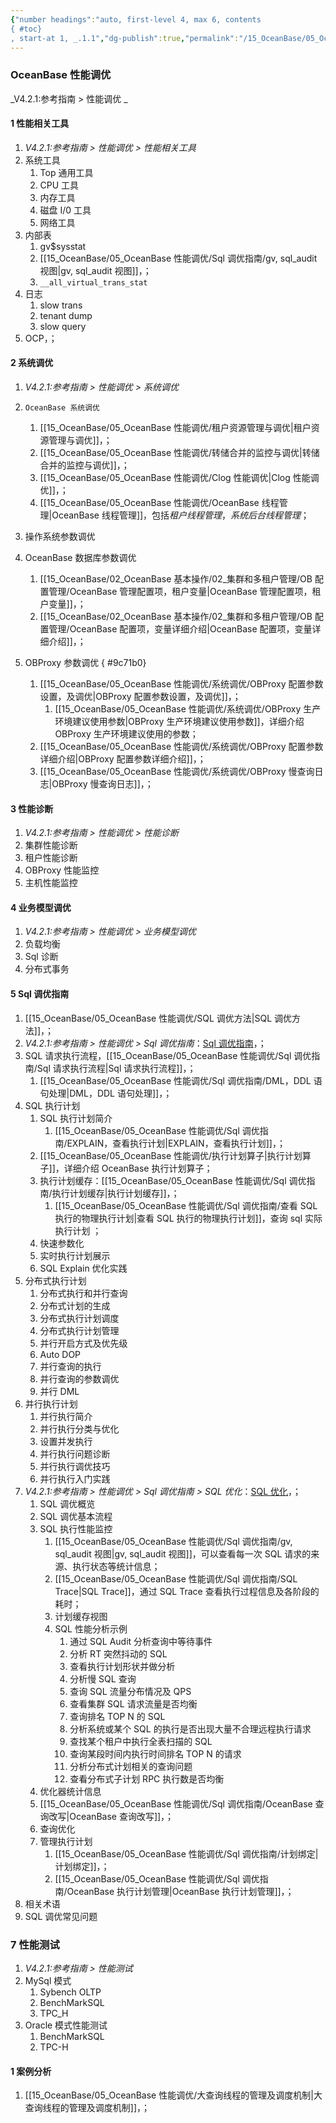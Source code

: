 ```yaml
---
{"number headings":"auto, first-level 4, max 6, contents
{ #toc}
, start-at 1, _.1.1","dg-publish":true,"permalink":"/15_OceanBase/05_OceanBase 性能调优/","dgPassFrontmatter":true}
---
```



### OceanBase 性能调优
 _V4.2.1:参考指南 > 性能调优 _

#### 1 性能相关工具
1. _V4.2.1:参考指南 > 性能调优 > 性能相关工具_
2. 系统工具
	1. Top 通用工具
	2. CPU 工具
	3. 内存工具
	4. 磁盘 I/0 工具
	5. 网络工具
3. 内部表
	1. gv$sysstat
	2. [[15_OceanBase/05_OceanBase 性能调优/Sql 调优指南/gv, sql_audit 视图\|gv, sql_audit 视图]]，；
	3. `__all_virtual_trans_stat`
4. 日志
	1. slow trans
	2. tenant dump
	3. slow query
5. OCP，；


#### 2 系统调优
1. _V4.2.1:参考指南 > 性能调优 > 系统调优_
2. `OceanBase 系统调优`
	1. [[15_OceanBase/05_OceanBase 性能调优/租户资源管理与调优\|租户资源管理与调优]]，；
	2. [[15_OceanBase/05_OceanBase 性能调优/转储合并的监控与调优\|转储合并的监控与调优]]，；
	3. [[15_OceanBase/05_OceanBase 性能调优/Clog 性能调优\|Clog 性能调优]]，；
	4. [[15_OceanBase/05_OceanBase 性能调优/OceanBase 线程管理\|OceanBase 线程管理]]，包括*租户线程管理*，*系统后台线程管理*；
3. 操作系统参数调优
4. OceanBase 数据库参数调优
	1. [[15_OceanBase/02_OceanBase 基本操作/02_集群和多租户管理/OB 配置管理/OceanBase 管理配置项，租户变量\|OceanBase 管理配置项，租户变量]]，；
	2. [[15_OceanBase/02_OceanBase 基本操作/02_集群和多租户管理/OB 配置管理/OceanBase 配置项，变量详细介绍\|OceanBase 配置项，变量详细介绍]]，；
5. OBProxy 参数调优
{ #9c71b0}

	1. [[15_OceanBase/05_OceanBase 性能调优/系统调优/OBProxy 配置参数设置，及调优\|OBProxy 配置参数设置，及调优]]，；
		1. [[15_OceanBase/05_OceanBase 性能调优/系统调优/OBProxy 生产环境建议使用参数\|OBProxy 生产环境建议使用参数]]，详细介绍OBProxy 生产环境建议使用的参数；
	2. [[15_OceanBase/05_OceanBase 性能调优/系统调优/OBProxy 配置参数详细介绍\|OBProxy 配置参数详细介绍]]，；
	3. [[15_OceanBase/05_OceanBase 性能调优/系统调优/OBProxy 慢查询日志\|OBProxy 慢查询日志]]，；


#### 3 性能诊断
1. _V4.2.1:参考指南 > 性能调优 > 性能诊断_
2. 集群性能诊断
3. 租户性能诊断
4. OBProxy 性能监控
5. 主机性能监控


#### 4 业务模型调优
1. _V4.2.1:参考指南 > 性能调优 > 业务模型调优_
2. 负载均衡
3. Sql 诊断
4. 分布式事务


#### 5 Sql 调优指南
1. [[15_OceanBase/05_OceanBase 性能调优/SQL 调优方法\|SQL 调优方法]]，；
2. _V4.2.1:参考指南 > 性能调优 > Sql 调优指南_：[Sql 调优指南](https://www.oceanbase.com/docs/common-oceanbase-database-cn-1000000000218532)，；
3. SQL 请求执行流程，[[15_OceanBase/05_OceanBase 性能调优/Sql 调优指南/Sql 请求执行流程\|Sql 请求执行流程]]，；
	1. [[15_OceanBase/05_OceanBase 性能调优/Sql 调优指南/DML，DDL 语句处理\|DML，DDL 语句处理]]，；
4. SQL 执行计划
	1. SQL 执行计划简介
		1. [[15_OceanBase/05_OceanBase 性能调优/Sql 调优指南/EXPLAIN，查看执行计划\|EXPLAIN，查看执行计划]]，；
	2. [[15_OceanBase/05_OceanBase 性能调优/执行计划算子\|执行计划算子]]，详细介绍 OceanBase 执行计划算子；
	3. 执行计划缓存：[[15_OceanBase/05_OceanBase 性能调优/Sql 调优指南/执行计划缓存\|执行计划缓存]]，；
		1. [[15_OceanBase/05_OceanBase 性能调优/Sql 调优指南/查看 SQL 执行的物理执行计划\|查看 SQL 执行的物理执行计划]]，查询 sql 实际执行计划 ；
	4. 快速参数化
	5. 实时执行计划展示
	6. SQL Explain 优化实践
5. 分布式执行计划
	1. 分布式执行和并行查询
	2. 分布式计划的生成
	3. 分布式执行计划调度
	4. 分布式执行计划管理
	5. 并行开启方式及优先级
	6. Auto DOP
	7. 并行查询的执行
	8. 并行查询的参数调优
	11. 并行 DML
6. 并行执行计划
	1. 并行执行简介
	2. 并行执行分类与优化
	3. 设置并发执行
	4. 并行执行问题诊断
	5. 并行执行调优技巧
	6. 并行执行入门实践
7. _V4.2.1:参考指南 > 性能调优 > Sql 调优指南 > SQL 优化_：[SQL 优化](https://www.oceanbase.com/docs/common-oceanbase-database-cn-1000000000218944)，；
	1. SQL 调优概览
	2. SQL 调优基本流程
	3. SQL 执行性能监控
		1. [[15_OceanBase/05_OceanBase 性能调优/Sql 调优指南/gv, sql_audit 视图\|gv, sql_audit 视图]]，可以查看每一次 SQL 请求的来源、执行状态等统计信息；
		2. [[15_OceanBase/05_OceanBase 性能调优/Sql 调优指南/SQL Trace\|SQL Trace]]，通过 SQL Trace 查看执行过程信息及各阶段的耗时；
		3. 计划缓存视图
		4. SQL 性能分析示例
			1. 通过 SQL Audit 分析查询中等待事件
			2. 分析 RT 突然抖动的 SQL
			3. 查看执行计划形状并做分析
			4. 分析慢 SQL 查询
			5. 查询 SQL 流量分布情况及 QPS
			6. 查看集群 SQL 请求流量是否均衡
			7. 查询排名 TOP N 的 SQL
			8. 分析系统或某个 SQL 的执行是否出现大量不合理远程执行请求
			9. 查找某个租户中执行全表扫描的 SQL
			10. 查询某段时间内执行时间排名 TOP N 的请求
			11. 分析分布式计划相关的查询问题
			12. 查看分布式子计划 RPC 执行数是否均衡
	4. 优化器统计信息
	5. [[15_OceanBase/05_OceanBase 性能调优/Sql 调优指南/OceanBase 查询改写\|OceanBase 查询改写]]，；
	6. 查询优化
	7. 管理执行计划
		1. [[15_OceanBase/05_OceanBase 性能调优/Sql 调优指南/计划绑定\|计划绑定]]，；
		2. [[15_OceanBase/05_OceanBase 性能调优/Sql 调优指南/OceanBase 执行计划管理\|OceanBase 执行计划管理]]，；
8. 相关术语
9. SQL 调优常见问题






### 7 性能测试
1. _V4.2.1:参考指南 > 性能测试_
1. MySql 模式
	1. Sybench OLTP
	2. BenchMarkSQL 
	3. TPC_H
2. Oracle 模式性能测试
	1. BenchMarkSQL
	2. TPC-H

#### 1 案例分析
1. [[15_OceanBase/05_OceanBase 性能调优/大查询线程的管理及调度机制\|大查询线程的管理及调度机制]]，；

